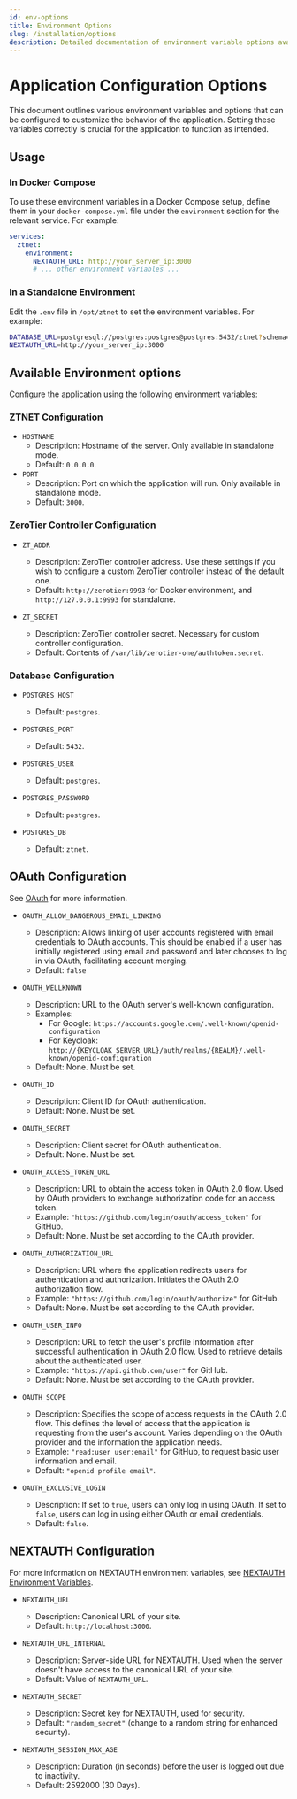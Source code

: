 ```yaml
---
id: env-options
title: Environment Options
slug: /installation/options
description: Detailed documentation of environment variable options available for configuring the application.
---
```


# Application Configuration Options

This document outlines various environment variables and options that can be configured to customize the behavior of the application. Setting these variables correctly is crucial for the application to function as intended.

## Usage

### In Docker Compose

To use these environment variables in a Docker Compose setup, define them in your `docker-compose.yml` file under the `environment` section for the relevant service. For example:

```yaml
services:
  ztnet:
    environment:
      NEXTAUTH_URL: http://your_server_ip:3000
      # ... other environment variables ...
```

### In a Standalone Environment
Edit the `.env` file in `/opt/ztnet` to set the environment variables. For example:

```bash
DATABASE_URL=postgresql://postgres:postgres@postgres:5432/ztnet?schema=public
NEXTAUTH_URL=http://your_server_ip:3000
```

## Available Environment options

Configure the application using the following environment variables:
### ZTNET Configuration
- `HOSTNAME`
  - Description: Hostname of the server. Only available in standalone mode.
  - Default: `0.0.0.0`.
- `PORT`
  - Description: Port on which the application will run. Only available in standalone mode.
  - Default: `3000`.	
  
### ZeroTier Controller Configuration
- `ZT_ADDR`
  - Description: ZeroTier controller address. Use these settings if you wish to configure a custom ZeroTier controller instead of the default one.
  - Default: `http://zerotier:9993` for Docker environment, and `http://127.0.0.1:9993` for standalone.

- `ZT_SECRET`
  - Description: ZeroTier controller secret. Necessary for custom controller configuration.
  - Default: Contents of `/var/lib/zerotier-one/authtoken.secret`.


### Database Configuration
- `POSTGRES_HOST`
  - Default: `postgres`.

- `POSTGRES_PORT`
  - Default: `5432`.

- `POSTGRES_USER`
  - Default: `postgres`.

- `POSTGRES_PASSWORD`
  - Default: `postgres`.

- `POSTGRES_DB`
  - Default: `ztnet`.

## OAuth Configuration
See [OAuth](/authentication/oauth) for more information.
- `OAUTH_ALLOW_DANGEROUS_EMAIL_LINKING`
  - Description: Allows linking of user accounts registered with email credentials to OAuth accounts. This should be enabled if a user has initially registered using email and password and later chooses to log in via OAuth, facilitating account merging.
  - Default: `false`

- `OAUTH_WELLKNOWN`
  - Description: URL to the OAuth server's well-known configuration. 
  - Examples:
    - For Google: `https://accounts.google.com/.well-known/openid-configuration`
    - For Keycloak: `http://{KEYCLOAK_SERVER_URL}/auth/realms/{REALM}/.well-known/openid-configuration`
  - Default: None. Must be set.

- `OAUTH_ID`
  - Description: Client ID for OAuth authentication.
  - Default: None. Must be set.

- `OAUTH_SECRET`
  - Description: Client secret for OAuth authentication.
  - Default: None. Must be set.

- `OAUTH_ACCESS_TOKEN_URL`
  - Description: URL to obtain the access token in OAuth 2.0 flow. Used by OAuth providers to exchange authorization code for an access token.
  - Example: `"https://github.com/login/oauth/access_token"` for GitHub.
  - Default: None. Must be set according to the OAuth provider.

- `OAUTH_AUTHORIZATION_URL`
  - Description: URL where the application redirects users for authentication and authorization. Initiates the OAuth 2.0 authorization flow.
  - Example: `"https://github.com/login/oauth/authorize"` for GitHub.
  - Default: None. Must be set according to the OAuth provider.

- `OAUTH_USER_INFO`
  - Description: URL to fetch the user's profile information after successful authentication in OAuth 2.0 flow. Used to retrieve details about the authenticated user.
  - Example: `"https://api.github.com/user"` for GitHub.
  - Default: None. Must be set according to the OAuth provider.

- `OAUTH_SCOPE`
  - Description: Specifies the scope of access requests in the OAuth 2.0 flow. This defines the level of access that the application is requesting from the user's account. Varies depending on the OAuth provider and the information the application needs.
  - Example: `"read:user user:email"` for GitHub, to request basic user information and email.
  - Default: `"openid profile email"`.

- `OAUTH_EXCLUSIVE_LOGIN`
  - Description: If set to `true`, users can only log in using OAuth. If set to `false`, users can log in using either OAuth or email credentials.
  - Default: `false`.

## NEXTAUTH Configuration
For more information on NEXTAUTH environment variables, see [NEXTAUTH Environment Variables](https://next-auth.js.org/configuration/options#environment-variables).

- `NEXTAUTH_URL`
  - Description: Canonical URL of your site.
  - Default: `http://localhost:3000`.

- `NEXTAUTH_URL_INTERNAL`
  - Description: Server-side URL for NEXTAUTH. Used when the server doesn't have access to the canonical URL of your site.
  - Default: Value of `NEXTAUTH_URL`.

- `NEXTAUTH_SECRET`
  - Description: Secret key for NEXTAUTH, used for security.
  - Default: `"random_secret"` (change to a random string for enhanced security).

- `NEXTAUTH_SESSION_MAX_AGE`
  - Description: Duration (in seconds) before the user is logged out due to inactivity.
  - Default: 2592000 (30 Days).



